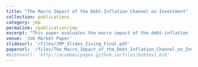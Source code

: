 ```yaml
---
title: "The Macro Impact of the Debt-Inflation Channel on Investment"
collection: publications
category: jmp
permalink: /publication/jmp
excerpt: "This paper evaluates the macro impact of the debt-inflation (Fisher) channel of investment,  whereby unexpected inflation erodes the real value of nominal debt and thus stimulates firm-level investment. Consistent with theory, I document that more indebted firms increase investment more relative to others following unexpected increase in inflation. To quantify the macro effect of this channel, I develop a general equilibrium model with heterogeneous firms, financial frictions and nominal debt contracts.  I show that a 1% unexpected inflation raises aggregate investment by 0.8%. By applying the observed post-COVID inflation surprises, this firm-side Fisher channel is quantitatively important enough to explain about 70% investment surge. This finding highlights a significant transmission mechanism for investment, in contrast to previous studies that found a more modest role for the Fisher channel on household consumption."
venue: 'Job Market Paper'
slidesurl: '/files/JMP_Slides_Zixing_Final.pdf'
paperurl: '/files/The_Macro_Impact_of_the_Debt_Inflation_Channel_on_Investment (1).pdf'
#bibtexurl: 'http://academicpages.github.io/files/bibtex1.bib'
---
```


